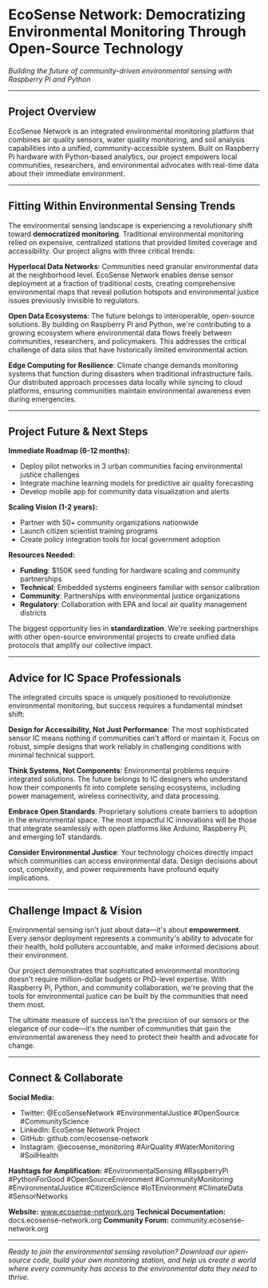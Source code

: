 # EcoSense Network: Democratizing Environmental Monitoring Through Open-Source Technology

*Building the future of community-driven environmental sensing with Raspberry Pi and Python*

---

## Project Overview

EcoSense Network is an integrated environmental monitoring platform that combines air quality sensors, water quality monitoring, and soil analysis capabilities into a unified, community-accessible system. Built on Raspberry Pi hardware with Python-based analytics, our project empowers local communities, researchers, and environmental advocates with real-time data about their immediate environment.

---

## Fitting Within Environmental Sensing Trends

The environmental sensing landscape is experiencing a revolutionary shift toward **democratized monitoring**. Traditional environmental monitoring relied on expensive, centralized stations that provided limited coverage and accessibility. Our project aligns with three critical trends:

**Hyperlocal Data Networks**: Communities need granular environmental data at the neighborhood level. EcoSense Network enables dense sensor deployment at a fraction of traditional costs, creating comprehensive environmental maps that reveal pollution hotspots and environmental justice issues previously invisible to regulators.

**Open Data Ecosystems**: The future belongs to interoperable, open-source solutions. By building on Raspberry Pi and Python, we're contributing to a growing ecosystem where environmental data flows freely between communities, researchers, and policymakers. This addresses the critical challenge of data silos that have historically limited environmental action.

**Edge Computing for Resilience**: Climate change demands monitoring systems that function during disasters when traditional infrastructure fails. Our distributed approach processes data locally while syncing to cloud platforms, ensuring communities maintain environmental awareness even during emergencies.

---

## Project Future & Next Steps

**Immediate Roadmap (6-12 months):**
- Deploy pilot networks in 3 urban communities facing environmental justice challenges
- Integrate machine learning models for predictive air quality forecasting
- Develop mobile app for community data visualization and alerts

**Scaling Vision (1-2 years):**
- Partner with 50+ community organizations nationwide
- Launch citizen scientist training programs
- Create policy integration tools for local government adoption

**Resources Needed:**
- **Funding**: $150K seed funding for hardware scaling and community partnerships
- **Technical**: Embedded systems engineers familiar with sensor calibration
- **Community**: Partnerships with environmental justice organizations
- **Regulatory**: Collaboration with EPA and local air quality management districts

The biggest opportunity lies in **standardization**. We're seeking partnerships with other open-source environmental projects to create unified data protocols that amplify our collective impact.

---

## Advice for IC Space Professionals

The integrated circuits space is uniquely positioned to revolutionize environmental monitoring, but success requires a fundamental mindset shift:

**Design for Accessibility, Not Just Performance**: The most sophisticated sensor IC means nothing if communities can't afford or maintain it. Focus on robust, simple designs that work reliably in challenging conditions with minimal technical support.

**Think Systems, Not Components**: Environmental problems require integrated solutions. The future belongs to IC designers who understand how their components fit into complete sensing ecosystems, including power management, wireless connectivity, and data processing.

**Embrace Open Standards**: Proprietary solutions create barriers to adoption in the environmental space. The most impactful IC innovations will be those that integrate seamlessly with open platforms like Arduino, Raspberry Pi, and emerging IoT standards.

**Consider Environmental Justice**: Your technology choices directly impact which communities can access environmental data. Design decisions about cost, complexity, and power requirements have profound equity implications.

---

## Challenge Impact & Vision

Environmental sensing isn't just about data—it's about **empowerment**. Every sensor deployment represents a community's ability to advocate for their health, hold polluters accountable, and make informed decisions about their environment.

Our project demonstrates that sophisticated environmental monitoring doesn't require million-dollar budgets or PhD-level expertise. With Raspberry Pi, Python, and community collaboration, we're proving that the tools for environmental justice can be built by the communities that need them most.

The ultimate measure of success isn't the precision of our sensors or the elegance of our code—it's the number of communities that gain the environmental awareness they need to protect their health and advocate for change.

---

## Connect & Collaborate

**Social Media:**
- Twitter: @EcoSenseNetwork #EnvironmentalJustice #OpenSource #CommunityScience
- LinkedIn: EcoSense Network Project
- GitHub: github.com/ecosense-network
- Instagram: @ecosense_monitoring #AirQuality #WaterMonitoring #SoilHealth

**Hashtags for Amplification:**
#EnvironmentalSensing #RaspberryPi #PythonForGood #OpenSourceEnvironment #CommunityMonitoring #EnvironmentalJustice #CitizenScience #IoTEnvironment #ClimateData #SensorNetworks

**Website:** www.ecosense-network.org
**Technical Documentation:** docs.ecosense-network.org
**Community Forum:** community.ecosense-network.org

---

*Ready to join the environmental sensing revolution? Download our open-source code, build your own monitoring station, and help us create a world where every community has access to the environmental data they need to thrive.*
